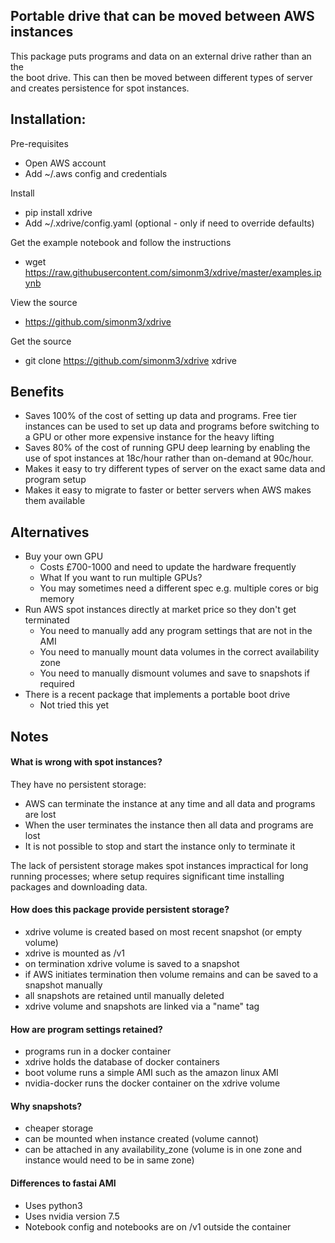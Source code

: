 ## Portable drive that can be moved between AWS instances

This package puts programs and data on an external drive rather than an the  
the boot drive. This can then be moved between different types of server 
and creates persistence for spot instances.

## Installation:

Pre-requisites
* Open AWS account 
* Add ~/.aws config and credentials

Install
* pip install xdrive
* Add ~/.xdrive/config.yaml (optional - only if need to override defaults)

Get the example notebook and follow the instructions
* wget https://raw.githubusercontent.com/simonm3/xdrive/master/examples.ipynb

View the source
* https://github.com/simonm3/xdrive

Get the source
* git clone https://github.com/simonm3/xdrive xdrive

## Benefits

* Saves 100% of the cost of setting up data and programs. Free tier instances
can be used to set up data and programs before switching to a GPU or other 
more expensive instance for the heavy lifting
* Saves 80% of the cost of running GPU deep learning by enabling the use of 
spot instances at 18c/hour rather than on-demand at 90c/hour.
* Makes it easy to try different types of server on the exact same data and 
program setup
* Makes it easy to migrate to faster or better servers when AWS makes them
available

## Alternatives

* Buy your own GPU
  - Costs £700-1000 and need to update the hardware frequently
  - What If you want to run multiple GPUs?
  - You may sometimes need a different spec e.g. multiple cores or big memory 
* Run AWS spot instances directly at market price so they don't get terminated
  - You need to manually add any program settings that are not in the AMI
  - You need to manually mount data volumes in the correct availability zone
  - You need to manually dismount volumes and save to snapshots if required
* There is a recent package that implements a portable boot drive
  - Not tried this yet

## Notes

#### What is wrong with spot instances?

They have no persistent storage:

* AWS can terminate the instance at any time and all data and programs are lost
* When the user terminates the instance then all data and programs are lost
* It is not possible to stop and start the instance only to terminate it

The lack of persistent storage makes spot instances impractical for long 
running processes; where setup requires significant time installing packages 
and downloading data.
    
#### How does this package provide persistent storage?

* xdrive volume is created based on most recent snapshot (or empty volume)
* xdrive is mounted as /v1
* on termination xdrive volume is saved to a snapshot
* if AWS initiates termination then volume remains and can be saved to a 
snapshot manually
* all snapshots are retained until manually deleted
* xdrive volume and snapshots are linked via a "name" tag

#### How are program settings retained?

* programs run in a docker container
* xdrive holds the database of docker containers
* boot volume runs a simple AMI such as the amazon linux AMI
* nvidia-docker runs the docker container on the xdrive volume

#### Why snapshots?

* cheaper storage
* can be mounted when instance created (volume cannot)
* can be attached in any availability_zone (volume is in one zone and instance 
                                            would need to be in same zone)

#### Differences to fastai AMI
* Uses python3
* Uses nvidia version 7.5
* Notebook config and notebooks are on /v1 outside the container